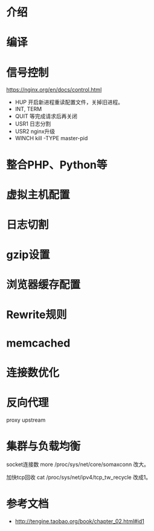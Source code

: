 # 介绍

# 编译

# 信号控制
https://nginx.org/en/docs/control.html

- HUP 开启新进程重读配置文件，关掉旧进程。
- INT, TERM
- QUIT 等完成请求后再关闭
- USR1 日志分割
- USR2 nginx升级
- WINCH
kill -TYPE master-pid
# 整合PHP、Python等

# 虚拟主机配置

# 日志切割

# gzip设置

# 浏览器缓存配置

# Rewrite规则

# memcached

# 连接数优化

# 反向代理
proxy
upstream
# 集群与负载均衡

socket连接数
more /proc/sys/net/core/somaxconn
改大。

加快tcp回收
cat /proc/sys/net/ipv4/tcp_tw_recycle
改成1。

# 参考文档
- http://tengine.taobao.org/book/chapter_02.html#id1